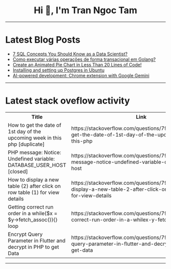 <h1 align="center">Hi 👋, I'm Tran Ngoc Tam</h1>

---

# Latest Blog Posts 
<!-- BLOG-POST-LIST:START -->
- [7 SQL Concepts You Should Know as a Data Scientist?](https://dev.to/sachingeek/7-sql-concepts-you-should-know-as-a-data-scientist-28n3)
- [Como executar várias operações de forma transacional em Golang?](https://dev.to/ortizdavid/como-executar-varias-operacoes-de-forma-transacional-em-golang-2nmo)
- [Create an Animated Pie Chart in Less Than 20 Lines of Code!](https://dev.to/yashas_gowda_/create-an-animated-pie-chart-in-less-than-20-lines-of-code-4ck0)
- [Installing and setting up Postgres in Ubuntu](https://dev.to/jantolentino/installing-and-setting-up-postgres-in-ubuntu-7jd)
- [AI-powered development: Chrome extension with Google Gemini](https://dev.to/56_kode/ai-powered-development-chrome-extension-with-google-gemini-3545)
<!-- BLOG-POST-LIST:END -->

---

# Latest stack oveflow activity
<table>
  <tr><th>Title</th><th>Link</th></tr>
  <!-- STACKOVERFLOW:START --><tr><td>How to get the date of 1st day of the upcoming week in this php [duplicate]</td><td>https://stackoverflow.com/questions/79006601/how-to-get-the-date-of-1st-day-of-the-upcoming-week-in-this-php</td></tr><tr><td>PHP message: Notice: Undefined variable: DATABASE_USER_HOST [closed]</td><td>https://stackoverflow.com/questions/79006261/php-message-notice-undefined-variable-database-user-host</td></tr><tr><td>How to display a new table &lpar;2&rpar; after click on row table &lpar;1&rpar; for view details</td><td>https://stackoverflow.com/questions/79006240/how-to-display-a-new-table-2-after-click-on-row-table-1-for-view-details</td></tr><tr><td>Getting correct run order in a while&lpar;$x = $y-&gt;fetch_assoc&lpar;&rpar;&rpar;{} loop</td><td>https://stackoverflow.com/questions/79006191/getting-correct-run-order-in-a-whilex-y-fetch-assoc-loop</td></tr><tr><td>Encrypt Query Parameter in Flutter and decrypt in PHP to get Data</td><td>https://stackoverflow.com/questions/79005974/encrypt-query-parameter-in-flutter-and-decrypt-in-php-to-get-data</td></tr><!-- STACKOVERFLOW:END -->
</table>

---


